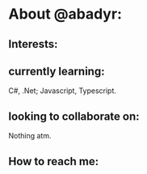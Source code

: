 # About @abadyr:

## Interests:
    
## currently learning:
C#, .Net;
Javascript, Typescript.

## looking to collaborate on:
Nothing atm.

## How to reach me:

<!---
abadyr/abadyr is a ✨ special ✨ repository because its `README.md` (this file) appears on your GitHub profile.
You can click the Preview link to take a look at your changes.
--->
